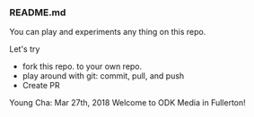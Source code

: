 ### README.md
You can play and experiments any thing on this repo.

Let's try
* fork this repo. to your own repo.
* play around with git: commit, pull, and push
* Create PR

Young Cha: Mar 27th, 2018 Welcome to ODK Media in Fullerton!